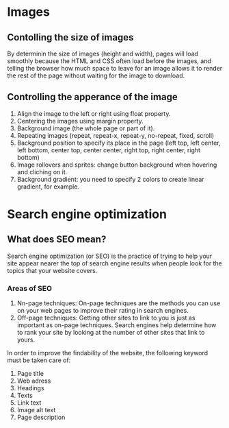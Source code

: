 # Images 

## Contolling the size of images
By determinin the size of images (height and width), pages will load smoothly because the HTML and CSS often load before the images, and telling the browser how much space to leave for an image allows it to render the rest of the page without waiting for the image to download.

## Controlling the apperance of the image
1. Align the image to the left or right using float property.
2. Centering the images using margin property. 
3. Background image (the whole page or part of it).
4. Repeating images (repeat, repeat-x, repeat-y, no-repeat, fixed, scroll)
5. Background position to specify its place in the page (left top, left center, left bottom, center top, center center, right top, right center, right bottom)
6. Image rollovers and sprites: change button background when hovering and cliching on it. 
6. Background gradient: you need to specify 2 colors to create linear gradient, for example.

# Search engine optimization

## What does SEO mean?

Search engine optimization (or SEO) is the practice of trying to help your site appear nearer the top of search engine results when people look for the topics that your website covers.

### Areas of SEO
1. Nn-page techniques: On-page techniques are the methods you can use on your web pages to improve their rating in search engines.
2. Off-page techniques: Getting other sites to link to you is just as important as on-page techniques. Search engines help determine how to rank your site by looking at the number of other sites that link to yours.

In order to improve the findability of the website, the following keyword must be taken care of:
1. Page title
2. Web adress
3. Headings
4. Texts
5. Link text
6. Image alt text
7. Page description